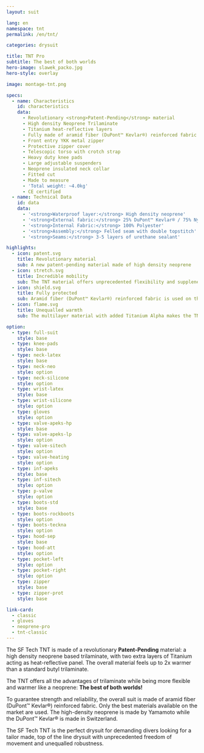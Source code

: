 ```yaml
---
layout: suit

lang: en
namespace: tnt
permalink: /en/tnt/

categories: drysuit

title: TNT Pro
subtitle: The best of both worlds
hero-image: slawek_packo.jpg
hero-style: overlay

image: montage-tnt.png

specs:
  - name: Characteristics
    id: characteristics
    data:
      - Revolutionary <strong>Patent-Pending</strong> material
      - High density Neoprene Trilaminate
      - Titanium heat-reflective layers
      - Fully made of aramid fiber (DuPont™ Kevlar®) reinforced fabric
      - Front entry YKK metal zipper
      - Protective zipper cover
      - Telescopic torso with crotch strap
      - Heavy duty knee pads
      - Large adjustable suspenders
      - Neoprene insulated neck collar
      - Fitted cut
      - Made to measure
      - 'Total weight: ~4.0kg'
      - CE certified
  - name: Technical Data
    id: data
    data:
      - '<strong>Waterproof layer:</strong> High density neoprene'
      - '<strong>External fabric:</strong> 25% DuPont™ Kevlar® / 75% Nylon'
      - '<strong>Internal Fabric:</strong> 100% Polyester'
      - '<strong>Assembly:</strong> Felled seam with double topstitch'
      - '<strong>Seams:</strong> 3-5 layers of urethane sealant'

highlights:
  - icon: patent.svg
    title: Revolutionary material
    sub: A new patent-pending material made of high density neoprene
  - icon: stretch.svg
    title: Incredible mobility
    sub: The TNT material offers unprecedented flexibility and suppleness
  - icon: shield.svg
    title: Fully protected
    sub: Aramid fiber (DuPont™ Kevlar®) reinforced fabric is used on the whole suit, making it incredibly resistant
  - icon: flame.svg
    title: Unequalled warmth
    sub: The multilayer material with added Titanium Alpha makes the TNT up to 2x warmer than a conventional trilam

option:
  - type: full-suit
    style: base
  - type: knee-pads
    style: base
  - type: neck-latex
    style: base
  - type: neck-neo
    style: option
  - type: neck-silicone
    style: option
  - type: wrist-latex
    style: base
  - type: wrist-silicone
    style: option
  - type: gloves
    style: option
  - type: valve-apeks-hp
    style: base
  - type: valve-apeks-lp
    style: option
  - type: valve-sitech
    style: option
  - type: valve-heating
    style: option
  - type: inf-apeks
    style: base
  - type: inf-sitech
    style: option
  - type: p-valve
    style: option
  - type: boots-std
    style: base
  - type: boots-rockboots
    style: option
  - type: boots-teckna
    style: option
  - type: hood-sep
    style: base
  - type: hood-att
    style: option
  - type: pocket-left
    style: option
  - type: pocket-right
    style: option
  - type: zipper
    style: base
  - type: zipper-prot
    style: base

link-card:
  - classic
  - gloves
  - neoprene-pro
  - tnt-classic
---
```


The SF Tech TNT is made of a revolutionary <strong>Patent-Pending</strong> material: a high density neoprene based trilaminate, with two extra layers of Titanium acting as heat-reflective panel. The overall material feels up to 2x warmer than a standard butyl trilaminate.

The TNT offers all the advantages of trilaminate while being more flexible and warmer like a neoprene: <strong>The best of both worlds!</strong>

To guarantee strength and reliability, the overall suit is made of aramid fiber (DuPont™ Kevlar®) reinforced fabric. Only the best materials available on the market are used. The high-density neoprene is made by Yamamoto while the DuPont™ Kevlar® is made in Switzerland.

The SF Tech TNT is the perfect drysuit for demanding divers looking for a tailor made, top of the line drysuit with unprecedented freedom of movement and unequalled robustness.
